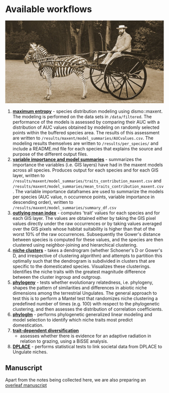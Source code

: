 
Available workflows
===================

![](images/Dy4DWFnWkAAx-Qg.jpeg)

1. [**maximum entropy**](1.maxent/index.html) - species distribution modeling using 
   dismo::maxent. The modeling is performed on the data sets in 
   `/data/filtered`. The performance of the models is assessed by comparing 
   their AUC with a distribution of AUC values obtained by modeling on randomly
   selected points within the buffered species area. The results of this 
   assessment are written to `/results/maxent/model_summaries/AUCvalues.csv`.
   The modeling results themselves are written to `/results/per_species/` and
   include a README.md file for each species that explains the source and 
   purpose of the different output files.
2. [**variable importance and model summaries**](2_variable_importance.rmd) - summarizes the
   importance the variables (i.e. GIS layers) have had in the maxent models 
   across all species. Produces output for each species and for each GIS
   layer, written to `/results/maxent/model_summaries/traits_contribution_maxent.csv` and `/results/maxent/model_summaries/mean_traits_contribution_maxent.csv`. The variable importance dataframes are used to summarize the models per species (AUC value, n occurrence points, variable importance in descending order), written to `/results/maxent/model_summaries/summary_df.csv`
3. [**outlying mean index**](3_omi.rmd) - computes 'trait' values for each
   species and for each GIS layer. The values are obtained either by taking the
   GIS pixel values directly under the raw occurrences or by taking values 
   averaged over the GIS pixels whose habitat suitability is higher than 
   that of the worst 10% of the raw occurrences. Subsequently the Gower's 
   distance between species is computed for these values, and the species are 
   then clustered using neighbor-joining and hierarchical clustering.
4. [**niche clusters**](4_niche_clusters.rmd) - takes a dendrogram (whether
   Schoener's D or Gower's D, and irrespective of clustering algorithm) and
   attempts to partition this optimally such that the dendrogram is subdivided
   in clusters that are specific to the domesticated species. Visualizes these
   clusterings. Identifies the niche traits with the greatest magnitude 
   difference between the cluster ingroup and outgroup.
5. [**phylogeny**](5_phylogeny.rmd) - tests whether evolutionary 
   relatedness, i.e. phylogeny, shapes the pattern of similarities and 
   differences in abiotic niche dimensions among the terrestrial Ungulates. The 
   general approach to test this is to perform a Mantel test that randomizes
   niche clustering a predefined number of times (e.g. 100) with respect to the
   phylogenetic clustering, and then assesses the distribution of correlation
   coefficients.
6. [**phyloglm**](6_phyloglm.rmd) - performs phylogenetic generalized linear
   modeling and model selection to identify which niche traits most predict
   domestication.
7. [**trait-dependent diversification**](7_trait-dependent_diversification.rmd)
   - assesses whether there is evidence for an adaptive radiation in relation
   to grazing, using a BiSSE analysis.
8. [**DPLACE**](8_dplace.rmd) - performs statistical tests to link societal
   data from DPLACE to Ungulate niches.

Manuscript
----------

Apart from the notes being collected here, we are also preparing an 
[overleaf manuscript](https://www.overleaf.com/project/5c7cfef8ac6a080f4fd4476a)
